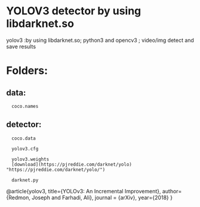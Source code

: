 YOLOV3 detector by using libdarknet.so
====
yolov3 :by using libdarknet.so; python3 and opencv3 ; video/img detect and save results

# Folders: 

  ## data: 
  
      coco.names
    
  ## detector:
      coco.data
      
      yolov3.cfg
      
      yolov3.weights 
      [download](https://pjreddie.com/darknet/yolo) "https://pjreddie.com/darknet/yolo/")
     
      darknet.py
    
    
    
    
    
    

@article{yolov3,
  title={YOLOv3: An Incremental Improvement},
  author={Redmon, Joseph and Farhadi, Ali},
  journal = {arXiv},
  year={2018}
}

